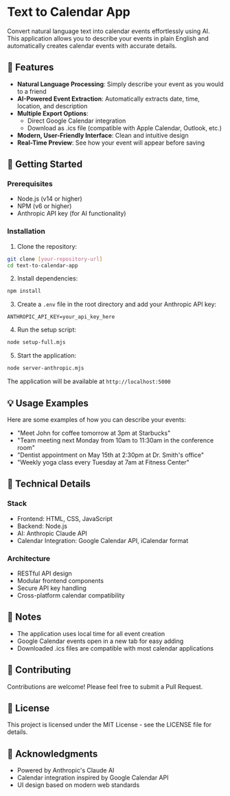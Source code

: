 # Text to Calendar App

Convert natural language text into calendar events effortlessly using AI. This application allows you to describe your events in plain English and automatically creates calendar events with accurate details.

## 🌟 Features

- **Natural Language Processing**: Simply describe your event as you would to a friend
- **AI-Powered Event Extraction**: Automatically extracts date, time, location, and description
- **Multiple Export Options**:
  - Direct Google Calendar integration
  - Download as .ics file (compatible with Apple Calendar, Outlook, etc.)
- **Modern, User-Friendly Interface**: Clean and intuitive design
- **Real-Time Preview**: See how your event will appear before saving

## 🚀 Getting Started

### Prerequisites

- Node.js (v14 or higher)
- NPM (v6 or higher)
- Anthropic API key (for AI functionality)

### Installation

1. Clone the repository:
```bash
git clone [your-repository-url]
cd text-to-calendar-app
```

2. Install dependencies:
```bash
npm install
```

3. Create a `.env` file in the root directory and add your Anthropic API key:
```
ANTHROPIC_API_KEY=your_api_key_here
```

4. Run the setup script:
```bash
node setup-full.mjs
```

5. Start the application:
```bash
node server-anthropic.mjs
```

The application will be available at `http://localhost:5000`

## 💡 Usage Examples

Here are some examples of how you can describe your events:

- "Meet John for coffee tomorrow at 3pm at Starbucks"
- "Team meeting next Monday from 10am to 11:30am in the conference room"
- "Dentist appointment on May 15th at 2:30pm at Dr. Smith's office"
- "Weekly yoga class every Tuesday at 7am at Fitness Center"

## 🔧 Technical Details

### Stack
- Frontend: HTML, CSS, JavaScript
- Backend: Node.js
- AI: Anthropic Claude API
- Calendar Integration: Google Calendar API, iCalendar format

### Architecture
- RESTful API design
- Modular frontend components
- Secure API key handling
- Cross-platform calendar compatibility

## 📝 Notes

- The application uses local time for all event creation
- Google Calendar events open in a new tab for easy adding
- Downloaded .ics files are compatible with most calendar applications

## 🤝 Contributing

Contributions are welcome! Please feel free to submit a Pull Request.

## 📄 License

This project is licensed under the MIT License - see the LICENSE file for details.

## 🙏 Acknowledgments

- Powered by Anthropic's Claude AI
- Calendar integration inspired by Google Calendar API
- UI design based on modern web standards
